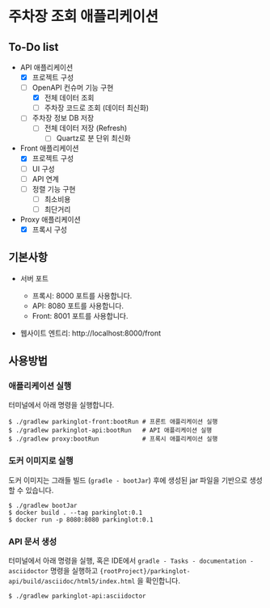# 주차장 조회 애플리케이션

## To-Do list

* API 애플리케이션
  * [x] 프로젝트 구성
  * [ ] OpenAPI 컨슈머 기능 구현
    * [x] 전체 데이터 조회
    * [ ] 주차장 코드로 조회 (데이터 최신화)
  * [ ] 주차장 정보 DB 저장
    * [ ] 전체 데이터 저장 (Refresh)
      * [ ] Quartz로 분 단위 최신화
* Front 애플리케이션
  * [x] 프로젝트 구성
  * [ ] UI 구성
  * [ ] API 연계
  * [ ] 정렬 기능 구현
    * [ ] 최소비용
    * [ ] 최단거리
* Proxy 애플리케이션
  * [x] 프록시 구성
  
## 기본사항

* 서버 포트
  * 프록시: 8000 포트를 사용합니다.
  * API: 8080 포트를 사용합니다.
  * Front: 8001 포트를 사용합니다.

* 웹사이트 엔트리: http://localhost:8000/front

## 사용방법

### 애플리케이션 실행

터미널에서 아래 명령을 실행합니다.

```console
$ ./gradlew parkinglot-front:bootRun # 프론트 애플리케이션 실행
$ ./gradlew parkinglot-api:bootRun   # API 애플리케이션 실행
$ ./gradlew proxy:bootRun            # 프록시 애플리케이션 실행
```

### 도커 이미지로 실행

도커 이미지는 그래들 빌드 (`gradle - bootJar`) 후에 생성된 jar 파일을 기반으로 생성할 수 있습니다.

```console
$ ./gradlew bootJar
$ docker build . --tag parkinglot:0.1
$ docker run -p 8080:8080 parkinglot:0.1
```

### API 문서 생성

터미널에서 아래 명령을 실행, 혹은 IDE에서 `gradle - Tasks - documentation - asciidoctor` 명령을 실행하고 `{rootProject}/parkinglot-api/build/asciidoc/html5/index.html` 을 확인합니다.

```console
$ ./gradlew parkinglot-api:asciidoctor
```

